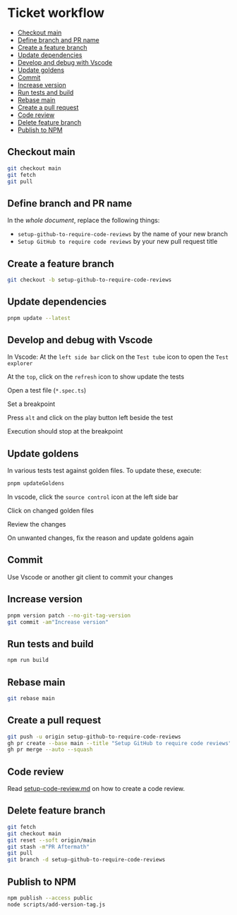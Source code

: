 <!--
@license
Copyright (c) 2025 Rljson

Use of this source code is governed by terms that can be
found in the LICENSE file in the root of this package.
-->

# Ticket workflow

- [Checkout main](#checkout-main)
- [Define branch and PR name](#define-branch-and-pr-name)
- [Create a feature branch](#create-a-feature-branch)
- [Update dependencies](#update-dependencies)
- [Develop and debug with Vscode](#develop-and-debug-with-vscode)
- [Update goldens](#update-goldens)
- [Commit](#commit)
- [Increase version](#increase-version)
- [Run tests and build](#run-tests-and-build)
- [Rebase main](#rebase-main)
- [Create a pull request](#create-a-pull-request)
- [Code review](#code-review)
- [Delete feature branch](#delete-feature-branch)
- [Publish to NPM](#publish-to-npm)

## Checkout main

```bash
git checkout main
git fetch
git pull
```

## Define branch and PR name

In the _whole document_, replace the following things:

- `setup-github-to-require-code-reviews` by the name of your new branch
- `Setup GitHub to require code reviews` by your new pull request title

## Create a feature branch

```bash
git checkout -b setup-github-to-require-code-reviews
```

## Update dependencies

```bash
pnpm update --latest
```

## Develop and debug with Vscode

In Vscode: At the `left side bar` click on the `Test tube` icon to open the `Test explorer`

At the `top`, click on the `refresh` icon to show update the tests

Open a test file (`*.spec.ts`)

Set a breakpoint

Press `alt` and click on the play button left beside the test

Execution should stop at the breakpoint

## Update goldens

In various tests test against golden files. To update these, execute:

```bash
pnpm updateGoldens
```

In vscode, click the `source control` icon at the left side bar

Click on changed golden files

Review the changes

On unwanted changes, fix the reason and update goldens again

## Commit

Use Vscode or another git client to commit your changes

## Increase version

```bash
pnpm version patch --no-git-tag-version
git commit -am"Increase version"
```

## Run tests and build

```bash
npm run build
```

## Rebase main

```bash
git rebase main
```

## Create a pull request

```bash
git push -u origin setup-github-to-require-code-reviews
gh pr create --base main --title "Setup GitHub to require code reviews" --body " "
gh pr merge --auto --squash
```

## Code review

Read [setup-code-review.md](./code-review.md) on how to create a
code review.

## Delete feature branch

```bash
git fetch
git checkout main
git reset --soft origin/main
git stash -m"PR Aftermath"
git pull
git branch -d setup-github-to-require-code-reviews
```

## Publish to NPM

```bash
npm publish --access public
node scripts/add-version-tag.js
```

